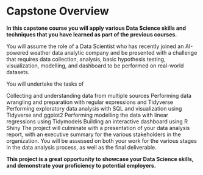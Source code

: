 
# Capstone Overview
**In this capstone course you will apply various Data Science skills and techniques that you have learned as part of the previous courses.**

You will assume the role of a Data Scientist who has recently joined an AI-powered weather data analytic company and be presented with a challenge that requires data collection, analysis, basic hypothesis testing, visualization, modelling, and dashboard to be performed on real-world datasets.

You will undertake the tasks of

Collecting and understanding data from multiple sources
Performing data wrangling and preparation with regular expressions and Tidyverse
Performing exploratory data analysis with SQL and visualization using Tidyverse and ggplot2
Performing modelling the data with linear regressions using Tidymodels
Building an interactive dashboard using R Shiny
The project will culminate with a presentation of your data analysis report, with an executive summary for the various stakeholders in the organization. You will be assessed on both your work for the various stages in the data analysis process, as well as the final deliverable.

**This project is a great opportunity to showcase your Data Science skills, and demonstrate your proficiency to potential employers.**
